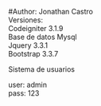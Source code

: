 #Author: Jonathan Castro<br>
Versiones:<br>
Codeigniter 3.1.9<br>
Base de datos Mysql<br>
Jquery 3.3.1<br>
Bootstrap 3.3.7<br> 

Sistema de usuarios<br>

user: admin<br>
pass: 123<br>
